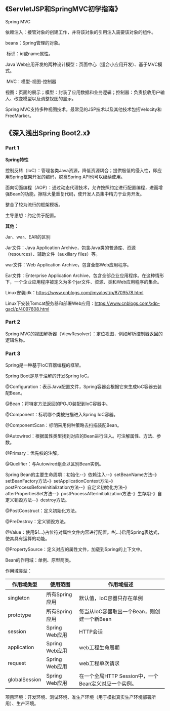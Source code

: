 ## **《ServletJSP和SpringMVC初学指南》**

Spring MVC

依赖注入：接管对象的创建工作，并将该对象的引用注入需要该对象的组件。

beans：Spring管理的对象。

​	标识：id或name属性。

Java Web应用开发的两种设计模型：页面中心（适合小应用开发）、基于MVC模式。

​	MVC：模型-视图-控制器

​	视图：页面的展示；模型：封装了应用数据和业务逻辑；控制器：负责接收用户输入、改变模型以及调整视图的显示。

Spring MVC支持多种视图技术。最常见的JSP技术以及其他技术包括Velocity和FreeMarker。



## **《深入浅出Spring Boot2.x》**

### Part 1

**Spring特性**

控制反转（IoC）：管理各类Java资源，降低资源耦合；提供极低的侵入性，即应用Spring框架开发的编码，脱离Spring API也可以继续使用。

面向切面编程（AOP）：通过动态代理技术，允许按照约定进行配置编程，进而增强Bean的功能，擦除大量重复代码，使开发人员集中精力于业务开发。

整合了较为流行的框架模板。



主导思想：约定优于配置。



**其他：**

Jar、war、EAR的区别

Jar文件：Java Application Archive，包含Java类的普通库、资源（resources）、辅助文件（auxiliary files）等。

war文件：Web Application Archive，包含全部Web应用程序。

Ear文件：Enterprise Application Archive，包含全部企业应用程序。在这种情形下，一个企业应用程序被定义为多个jar文件、资源、类和Web应用程序的集合。

Linux安装jdk：https://www.cnblogs.com/imyalost/p/8709578.html

Linux下安装Tomcat服务器和部署Web应用：https://www.cnblogs.com/xdp-gacl/p/4097608.html



### Part 2

Spring MVC的视图解析器（ViewResolver）：定位视图，例如解析控制器返回的逻辑名称。



### Part 3

Spring是一种基于IoC容器编程的框架。

Spring Boot是基于注解的开发Spring IoC。

@Configuration：表示Java配置文件，Spring容器会根据它来生成IoC容器去装配Bean。

@Bean：将特定方法返回的POJO装配到IoC容器中。

@Component：标明哪个类被扫描进入Spring IoC容器。

@ComponentScan：标明采用何种策略去扫描装配Bean。

@Autowired：根据属性类型找到对应的Bean进行注入。可注解属性、方法、参数。

@Primary：优先权的注解。

@Quelifier：与Autowired组合以区别Bean实例。



Spring Bean的主要生命周期：初始化--》依赖注入--》setBeanName方法–》setBeanFactory方法–》setApplicationContext方法–》postProcessBeforeInitialization方法--》自定义初始化方法–》afterPropertiesSet方法–-》postProcessAfterInitialization方法–》生存期–》自定义销毁方法--》destroy方法。



@PostConstruct：定义初始化方法。

@PreDestroy：定义销毁方法。

@Value：使用${…}占位符对属性文件内容进行配置。#{…}启用Spring表达式，使其具有运算的功能。

@PropertySource：定义对应的属性文件，加载到Spring的上下文中。



Bean的作用域：单例、原型两类。

作用域类型：

| 作用域类型    | 使用范围       | 作用域描述                                           |
| ------------- | -------------- | ---------------------------------------------------- |
| singleton     | 所有Spring应用 | 默认值，IoC容器只存在单例                            |
| prototype     | 所有Spring应用 | 每当从IoC容器取出一个Bean，则创建一个新Bean          |
| session       | Spring Web应用 | HTTP会话                                             |
| application   | Spring Web应用 | web工程生命周期                                      |
| request       | Spring Web应用 | web工程单次请求                                      |
| globalSession | Spring Web应用 | 在一个全局HTTP Session中，一个Bean定义对应一个实例。 |



项目环境：开发环境、测试环境、准生产环境（用于模拟真实生产环境部署所用）、生产环境。

